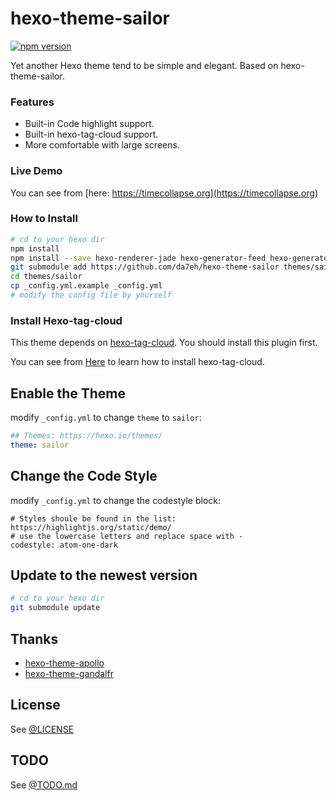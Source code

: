 # hexo-theme-sailor

[![npm version](https://badge.fury.io/js/hexo-theme-sailor.svg)](https://badge.fury.io/js/hexo-theme-gandalfr)

Yet another Hexo theme tend to be simple and elegant. Based on hexo-theme-sailor.

### Features
+ Built-in Code highlight support.
+ Built-in hexo-tag-cloud support.
+ More comfortable with large screens.

### Live Demo

You can see from [here: https://timecollapse.org](https://timecollapse.org)

### How to Install
``` bash
# cd to your hexo dir
npm install
npm install --save hexo-renderer-jade hexo-generator-feed hexo-generator-sitemap hexo-browsersync hexo-generator-archive hexo-tag-cloud
git submodule add https://github.com/da7eh/hexo-theme-sailor themes/sailor
cd themes/sailor
cp _config.yml.example _config.yml
# modify the config file by yourself
```

### Install Hexo-tag-cloud
This theme depends on [hexo-tag-cloud](https://github.com/MikeCoder/hexo-tag-cloud). You should install this plugin first.

You can see from [Here](https://github.com/MikeCoder/hexo-tag-cloud) to learn how to install hexo-tag-cloud.

## Enable the Theme

modify `_config.yml` to change `theme` to `sailor`:

```yaml
## Themes: https://hexo.io/themes/
theme: sailor
```

## Change the Code Style

modify `_config.yml` to change the codestyle block:

```
# Styles shoule be found in the list: https://highlightjs.org/static/demo/
# use the lowercase letters and replace space with -
codestyle: atom-one-dark
```

## Update to the newest version
``` bash
# cd to your hexo dir
git submodule update
```

## Thanks
+ [hexo-theme-apollo](https://github.com/pinggod/hexo-theme-apollo)
+ [hexo-theme-gandalfr](https://github.com/MikeCoder/hexo-theme-gandalfr)

## License
See [@LICENSE](./LICENSE)

## TODO
See [@TODO.md](./TODO.md)
